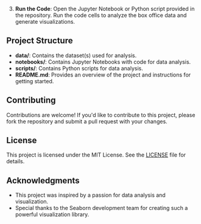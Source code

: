
3. **Run the Code**: Open the Jupyter Notebook or Python script provided in the repository. Run the code cells to analyze the box office data and generate visualizations.

## Project Structure
- **data/**: Contains the dataset(s) used for analysis.
- **notebooks/**: Contains Jupyter Notebooks with code for data analysis.
- **scripts/**: Contains Python scripts for data analysis.
- **README.md**: Provides an overview of the project and instructions for getting started.

## Contributing
Contributions are welcome! If you'd like to contribute to this project, please fork the repository and submit a pull request with your changes.

## License
This project is licensed under the MIT License. See the [LICENSE](LICENSE) file for details.

## Acknowledgments
- This project was inspired by a passion for data analysis and visualization.
- Special thanks to the Seaborn development team for creating such a powerful visualization library.
